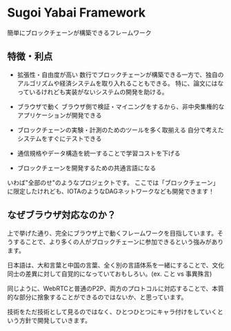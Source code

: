 # Sugoi Yabai Framework

簡単にブロックチェーンが構築できるフレームワーク

## 特徴・利点

- 拡張性・自由度が高い
  数行でブロックチェーンが構築できる一方で、独自のアルゴリズムや経済システムを取り入れることもできる。
  特に、論文にはなっているけれども実装がないシステムの開発を助ける。

- ブラウザで動く
  ブラウザ側で検証・マイニングをするから、非中央集権的なアプリケーションが開発できる

- ブロックチェーンの実験・計測のためのツールを多く取揃える
  自分で考えたシステムをすぐにテストできる

- 通信規格やデータ構造を統一することで学習コストを下げる

- ブロックチェーンを開発するための共通言語になる

いわば"全部のせ"のようなプロジェクトです。
ここでは「ブロックチェーン」に限定したけれども、IOTAのようなDAGネットワークなども開発できます！

## なぜブラウザ対応なのか？

上で挙げた通り、完全にブラウザ上で動くフレームワークを目指しています。そうすることで、より多くの人がブロックチェーンに参加できるという強みがあります。

日本語は、大和言葉と中国の言葉、全く別の言語体系を一緒にすることで、文化同士の差異に対して自覚的になっていておもしろい。(ex. こと vs 事異殊言)

同じように、WebRTCと普通のP2P、両方のプロトコルに対応することで、本質的な部分に捨象することができるのではないか、と思っています。

技術をただ技術として見るのではなく、ひとつひとつにキャラ付けをしていくという方針で開発していきます。

